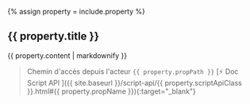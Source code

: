 {% assign property = include.property %}

## {{ property.title }}

{{ property.content | markdownify }}

> Chemin d'accès depuis l'acteur `{{ property.propPath }}` [⚡ Doc Script API ]({{ site.baseurl }}/script-api/{{ property.scriptApiClass }}.html#{{ property.propName }}){:target="_blank"}
